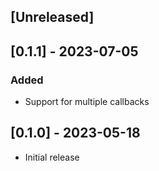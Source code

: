 ## [Unreleased]

## [0.1.1] - 2023-07-05

### Added
  * Support for multiple callbacks

## [0.1.0] - 2023-05-18

- Initial release
